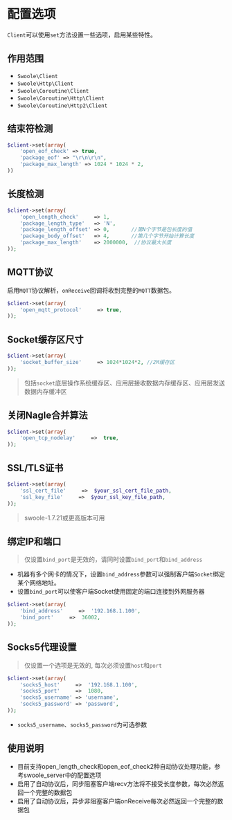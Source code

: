# 配置选项

 `Client`可以使用`set`方法设置一些选项，启用某些特性。

作用范围
----
- `Swoole\Client`
- `Swoole\Http\Client`
- `Swoole\Coroutine\Client`
- `Swoole\Coroutine\Http\Client`
- `Swoole\Coroutine\Http2\Client`

结束符检测
-------
```php
$client->set(array(
    'open_eof_check' => true,
    'package_eof' => "\r\n\r\n",
    'package_max_length' => 1024 * 1024 * 2,
))
```

长度检测
-----
```php
$client->set(array(
    'open_length_check'     => 1,
    'package_length_type'   => 'N',
    'package_length_offset' => 0,       //第N个字节是包长度的值
    'package_body_offset'   => 4,       //第几个字节开始计算长度
    'package_max_length'    => 2000000,  //协议最大长度
));
```


MQTT协议
----
启用`MQTT`协议解析，`onReceive`回调将收到完整的`MQTT`数据包。
```php
$client->set(array(
    'open_mqtt_protocol'     => true,
));
```

Socket缓存区尺寸
----
```php
$client->set(array(
    'socket_buffer_size'     => 1024*1024*2, //2M缓存区
));
```
> 包括`socket`底层操作系统缓存区、应用层接收数据内存缓存区、应用层发送数据内存缓冲区


关闭Nagle合并算法
----
```php
$client->set(array(
    'open_tcp_nodelay'     =>  true,
));
```

SSL/TLS证书
----
```php
$client->set(array(
	'ssl_cert_file'     =>  $your_ssl_cert_file_path,
	'ssl_key_file'     =>  $your_ssl_key_file_path,
));
```
> swoole-1.7.21或更高版本可用  

绑定IP和端口
----
> 仅设置`bind_port`是无效的，请同时设置`bind_port`和`bind_address`

* 机器有多个网卡的情况下，设置`bind_address`参数可以强制客户端`Socket`绑定某个网络地址。
* 设置`bind_port`可以使客户端Socket使用固定的端口连接到外网服务器

```php
$client->set(array(
	'bind_address'     =>  '192.168.1.100',
	'bind_port'     =>  36002,
));
```

Socks5代理设置
----
> 仅设置一个选项是无效的, 每次必须设置`host`和`port`

```php
$client->set(array(
	'socks5_host'     =>  '192.168.1.100',
	'socks5_port'     =>  1080,
	'socks5_username' => 'username',
	'socks5_password' => 'password',
));
```
* `socks5_username`、`socks5_password`为可选参数


使用说明
----

* 目前支持open_length_check和open_eof_check2种自动协议处理功能，参考swoole_server中的配置选项  
* 启用了自动协议后，同步阻塞客户端recv方法将不接受长度参数，每次必然返回一个完整的数据包  
* 启用了自动协议后，异步非阻塞客户端onReceive每次必然返回一个完整的数据包  